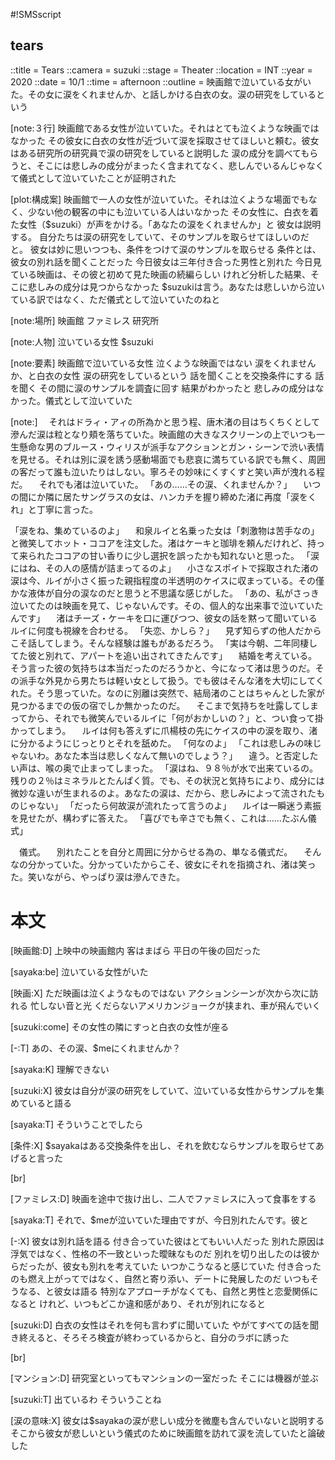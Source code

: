 #!SMSscript

## tears

::title = Tears
::camera = suzuki
::stage = Theater
::location = INT
::year = 2020
::date = 10/1
::time = afternoon
::outline = 映画館で泣いている女がいた。その女に涙をくれませんか、と話しかける白衣の女。涙の研究をしているという

[note:３行]
映画館である女性が泣いていた。それはとても泣くような映画ではなかった
その彼女に白衣の女性が近づいて涙を採取させてほしいと頼む。彼女はある研究所の研究員で涙の研究をしていると説明した
涙の成分を調べてもらうと、そこには悲しみの成分がまったく含まれてなく、悲しんでいるんじゃなくて儀式として泣いていたことが証明された

[plot:構成案]
映画館で一人の女性が泣いていた。それは泣くような場面でもなく、少ない他の観客の中にも泣いている人はいなかった
その女性に、白衣を着た女性（$suzuki）が声をかける。「あなたの涙をくれませんか」と
彼女は説明する。
自分たちは涙の研究をしていて、そのサンプルを取らせてほしいのだと。
彼女は妙に思いつつも、条件をつけて涙のサンプルを取らせる
条件とは、彼女の別れ話を聞くことだった
今日彼女は三年付き合った男性と別れた
今日見ている映画は、その彼と初めて見た映画の続編らしい
けれど分析した結果、そこに悲しみの成分は見つからなかった
$suzukiは言う。あなたは悲しいから泣いている訳ではなく、ただ儀式として泣いていたのねと

[note:場所]
映画館
ファミレス
研究所

[note:人物]
泣いている女性
$suzuki

[note:要素]
映画館で泣いている女性
泣くような映画ではない
涙をくれませんか、と白衣の女性
涙の研究をしているという
話を聞くことを交換条件にする
話を聞く
その間に涙のサンプルを調査に回す
結果がわかったと
悲しみの成分はなかった。儀式として泣いていた

[note:]
　それはドラィ・アィの所為かと思う程、唐木渚の目はちくちくとして滲んだ涙は粒となり頬を落ちていた。映画館の大きなスクリーンの上でいつも一生懸命な男のブルース・ウィリスが派手なアクションとガン・シーンで渋い表情を見せる。それは別に涙を誘う感動場面でも悲哀に満ちている訳でも無く、周囲の客だって誰も泣いたりはしない。寧ろその妙味にくすくすと笑い声が洩れる程だ。
　それでも渚は泣いていた。
「あの……その涙、くれませんか？」
　いつの間にか隣に居たサングラスの女は、ハンカチを握り締めた渚に再度「涙をくれ」と丁寧に言った。

「涙をね、集めているのよ」
　和泉ルイと名乗った女は「刺激物は苦手なの」と微笑してホット・ココアを注文した。渚はケーキと珈琲を頼んだけれど、持って来られたココアの甘い香りに少し選択を誤ったかも知れないと思った。
「涙にはね、その人の感情が詰まってるのよ」
　小さなスポイトで採取された渚の涙は今、ルイが小さく振った親指程度の半透明のケイスに収まっている。その僅かな液体が自分の涙なのだと思うと不思議な感じがした。
「あの、私がさっき泣いてたのは映画を見て、じゃないんです。その、個人的な出来事で泣いていたんです」
　渚はチーズ・ケーキを口に運びつつ、彼女の話を黙って聞いているルイに何度も視線を合わせる。
「失恋、かしら？」
　見ず知らずの他人だからこそ話してしまう。そんな経験は誰もがあるだろう。
「実は今朝、二年同棲してた彼と別れて、アパートを追い出されてきたんです」
　結婚を考えている。そう言った彼の気持ちは本当だったのだろうかと、今になって渚は思うのだ。その派手な外見から男たちは軽い女として扱う。でも彼はそんな渚を大切にしてくれた。そう思っていた。なのに別離は突然で、結局渚のことはちゃんとした家が見つかるまでの仮の宿でしか無かったのだ。
　そこまで気持ちを吐露してしまってから、それでも微笑んでいるルイに「何がおかしいの？」と、つい食って掛かってしまう。
　ルイは何も答えずに爪楊枝の先にケイスの中の涙を取り、渚に分かるようにじっとりとそれを舐めた。
「何なのよ」
「これは悲しみの味じゃないわ。あなた本当は悲しくなんて無いのでしょう？」
　違う。と否定したい声は、喉の奥で止まってしまった。
「涙はね、９８％が水で出来ているの。残りの２％はミネラルとたんぱく質。でも、その状況と気持ちにより、成分には微妙な違いが生まれるのよ。あなたの涙は、だから、悲しみによって流されたものじゃない」
「だったら何故涙が流れたって言うのよ」
　ルイは一瞬迷う素振を見せたが、構わずに答えた。
「喜びでも辛さでも無く、これは……たぶん儀式」

　儀式。
　別れたことを自分と周囲に分からせる為の、単なる儀式だ。
　そんなの分かっていた。分かっていたからこそ、彼女にそれを指摘され、渚は笑った。笑いながら、やっぱり涙は滲んできた。

# 本文

[映画館:D]
上映中の映画館内
客はまばら
平日の午後の回だった

[sayaka:be]
泣いている女性がいた

[映画:X]
ただ映画は泣くようなものではない
アクションシーンが次から次に訪れる
忙しない音と光
くだらないアメリカンジョークが挟まれ、車が飛んでいく

[suzuki:come]
その女性の隣にすっと白衣の女性が座る

[-:T]
あの、その涙、$meにくれませんか？

[sayaka:K]
理解できない

[suzuki:X]
彼女は自分が涙の研究をしていて、泣いている女性からサンプルを集めていると語る

[sayaka:T]
そういうことでしたら

[条件:X]
$sayakaはある交換条件を出し、それを飲むならサンプルを取らせてあげると言った

[br]

[ファミレス:D]
映画を途中で抜け出し、二人でファミレスに入って食事をする

[sayaka:T]
それで、$meが泣いていた理由ですが、今日別れたんです。彼と

[-:X]
彼女は別れ話を語る
付き合っていた彼はとてもいい人だった
別れた原因は浮気ではなく、性格の不一致といった曖昧なものだ
別れを切り出したのは彼からだったが、彼女も別れを考えていた
いつかこうなると感じていた
付き合ったのも燃え上がってではなく、自然と寄り添い、デートに発展したのだ
いつもそうなる、と彼女は語る
特別なアプローチがなくても、自然と男性と恋愛関係になると
けれど、いつもどこか違和感があり、それが別れになると

[suzuki:D]
白衣の女性はそれを何も言わずに聞いていた
やがてすべての話を聞き終えると、そろそろ検査が終わっているからと、自分のラボに誘った

[br]

[マンション:D]
研究室といってもマンションの一室だった
そこには機器が並ぶ

[suzuki:T]
出ているわ
そういうことね

[涙の意味:X]
彼女は$sayakaの涙が悲しい成分を微塵も含んでいないと説明する
そこから彼女が悲しいという儀式のために映画館を訪れて涙を流していたと論破した
